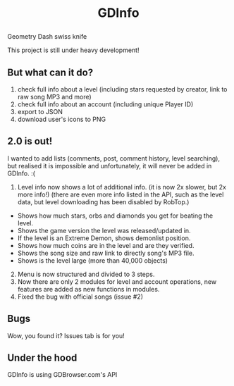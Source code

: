# <p align=center>GDInfo</p>
Geometry Dash swiss knife

This project is still under heavy development!

## But what can it do?
1. check full info about a level (including stars requested by creator, link to raw song MP3 and more)
2. check full info about an account (including unique Player ID)
3. export to JSON
4. download user's icons to PNG

## 2.0 is out!
I wanted to add lists (comments, post, comment history, level searching), but realised it is impossible and unfortunately, it will never be added in GDInfo. :(

1. Level info now shows a lot of additional info. (it is now 2x slower, but 2x more info!) (there are even more info listed in the API, such as the level data, but level downloading has been disabled by RobTop.)
- Shows how much stars, orbs and diamonds you get for beating the level.
- Shows the game version the level was released/updated in.
- If the level is an Extreme Demon, shows demonlist position.
- Shows how much coins are in the level and are they verified.
- Shows the song size and raw link to directly song's MP3 file.
- Shows is the level large (more than 40,000 objects)
2. Menu is now structured and divided to 3 steps.
3. Now there are only 2 modules for level and account operations, new features are added as new functions in modules.
4. Fixed the bug with official songs (issue #2)

## Bugs
Wow, you found it? Issues tab is for you!

## Under the hood
GDInfo is using GDBrowser.com's API
